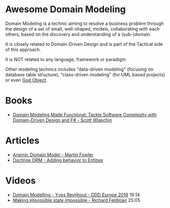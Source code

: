 # Awesome Domain Modeling

Domain Modeling is a technic aiming to resolve a business problem through the design of a set of small, well-shaped, models, collaborating with each others, based on the discovery and understanding of a (sub-)domain.

It is closely related to Domain-Driven Design and is part of the Tactical side of this approach.

It is NOT related to any language, framework or paradigm.

Other modeling technics includes "data-driven modeling" (focusing on database table structure), "class-driven modeling" (for UML based projects) or even [God Object](https://en.wikipedia.org/wiki/God_object).

# Books

- [Domain Modeling Made Functional: Tackle Software Complexity with Domain-Driven Design and F# - Scott Wlaschin](https://pragprog.com/titles/swdddf/domain-modeling-made-functional/)

# Articles

- [Anemic Domain Model - Martin Fowler](https://www.martinfowler.com/bliki/AnemicDomainModel.html)
- [Doctrine ORM - Adding behavior to Entities](https://www.doctrine-project.org/projects/doctrine-orm/en/3.2/tutorials/getting-started.html#adding-behavior-to-entities)

# Videos

- [Domain Modelling - Yves Reynhout - DDD Europe 2019](https://www.youtube.com/watch?v=tjiuDQbkRFY) 19:14
- [Making impossible state impossible - Richard Feldman](https://www.youtube.com/watch?v=IcgmSRJHu_8) 25:05

